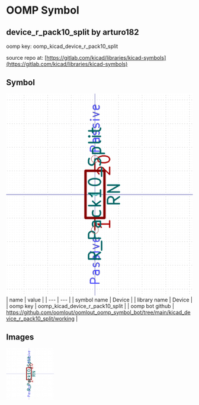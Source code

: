 # OOMP Symbol  
## device_r_pack10_split  by arturo182  
  
oomp key: oomp_kicad_device_r_pack10_split  
  
source repo at: [https://gitlab.com/kicad/libraries/kicad-symbols](https://gitlab.com/kicad/libraries/kicad-symbols)  
## Symbol  
  
[![working.png](working_600.png)](working.png)  
| name | value | 
| --- | --- | 
| symbol name | Device | 
| library name | Device | 
| oomp key | oomp_kicad_device_r_pack10_split | 
| oomp bot github | https://github.com/oomlout/oomlout_oomp_symbol_bot/tree/main/kicad_device_r_pack10_split/working | 
## Images  
  
[![working.png](working_140.png)](working.png)  
